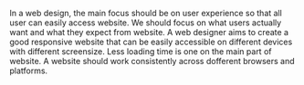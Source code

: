 In a web design, the main focus should be on user experience so that all user can easily access website.
We should focus on what users actually want and what they expect from website.
A web designer aims to create a good responsive website that can be easily accessible on different devices with different screensize.
Less loading time is one on the main part of website.
A website should work consistently across dofferent browsers and platforms.
